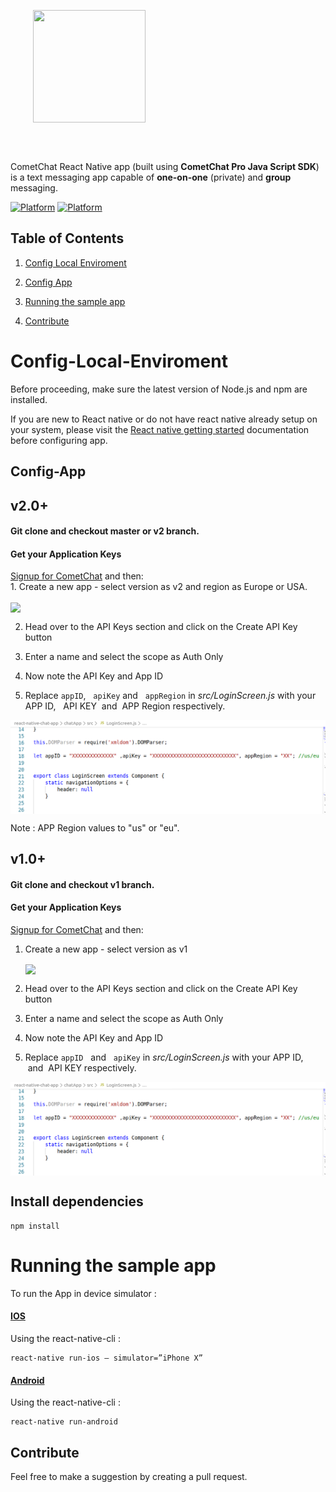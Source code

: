 <div style="width:100%">
<div style="width:100%">
	<div style="width:50%; display:inline-block">
		<p align="center">
		<img align="center" width="180" height="180" alt="" src="https://github.com/cometchat-pro/ios-swift-chat-app/blob/master/Screenshots/CometChat%20Logo.png">	
		</p>	
	</div>	
</div>
</br>
</br>
</div>

CometChat React Native app (built using **CometChat Pro Java Script SDK**) is a text messaging app capable of **one-on-one** (private) and **group** messaging. 

[![Platform](https://img.shields.io/badge/Platform-React--Native-green.svg)](#)      [![Platform](https://img.shields.io/badge/Language-JavaScript-yellowgreen.svg)](#)

## Table of Contents

1. [Config Local Enviroment](#Config-Local-Enviroment)

2. [Config App](#Config-App)

2. [Running the sample app](#Running-the-sample-app)

3. [Contribute](#contribute)


# Config-Local-Enviroment 

Before proceeding, make sure the latest version of Node.js and npm are installed. 

If you are new to React native or do not have react native already setup on your system, please visit the <a href="https://facebook.github.io/react-native/docs/getting-started" target="_blank">React native getting started</a> documentation before configuring app.

## Config-App

<h2> v2.0+ </h2>
<h4>
	Git clone and checkout master or v2 branch.
</h4>
<h4>Get your Application Keys</h4>
<a href="https://app.cometchat.io/" target="_blank">Signup for CometChat</a> and then: <br/>
1. Create a new app - select version as v2 and region as Europe or USA. <br/>

  <p>
   <a target="_blank" rel="noopener noreferrer" href="https://github.com/cometchat-pro-samples/react-native-chat-app/chatApp/blob/master/readme screenshots/create-v2-app.gif"><img align="center" src="chatApp/readme screenshots/create-v2-app.gif" style="max-width:100%;"></a>
  </p>

2. Head over to the API Keys section and click on the Create API Key button

3. Enter a name and select the scope as Auth Only

4. Now note the API Key and App ID

5. Replace  `appID`, &nbsp; `apiKey` and &nbsp; `appRegion` in *src/LoginScreen.js* with your APP ID, &nbsp; API KEY &nbsp;and&nbsp; APP Region respectively.<br/>

  <p style="clear:both; display:block;">
    <a target="_blank" rel="noopener noreferrer" href="https://github.com/cometchat-pro-samples/react-native-chat-app/blob/master/readme screenshots/keys.png"><img align="center" src="chatApp/readme screenshots/keys.png" style="max-width:100%;"></a>
  </p>
Note : APP Region values to "us" or "eu".

<h2> v1.0+ </h2>

<h4>
        Git clone and checkout v1 branch.
</h4>

<h4>Get your Application Keys</h4>

  <a href="https://app.cometchat.io/" target="_blank">Signup for CometChat</a> and then:
  <br/>
  1. Create a new app - select version as v1
    
      <a target="_blank" rel="noopener noreferrer" href="https://github.com/cometchat-pro-samples/react-native-chat-app/chatApp/blob/master/readme screenshots/create-v1-app.gif"><img align="center" src="chatApp/readme screenshots/create-v1-app.gif" style="max-width:100%;"></a>
   

  2. Head over to the API Keys section and click on the Create API Key button<br/>

  3. Enter a name and select the scope as Auth Only<br/>

  4. Now note the API Key and App ID<br/>

  5. Replace  `appID` &nbsp; and &nbsp; `apiKey` in *src/LoginScreen.js* with your APP ID, &nbsp;and&nbsp; API KEY respectively.<br/>
  <p style="clear:both; display:block;">
    <a target="_blank" rel="noopener noreferrer" href="https://github.com/cometchat-pro-samples/react-native-chat-app/chatApp/blob/master/readme screenshots/keys.png"><img align="center" src="chatApp/readme screenshots/keys.png" style="max-width:100%;"></a>
  </p>

  <h2> Install dependencies </h2>
    
  ```
  npm install
  ```

  # Running the sample app 

  To run the App in device simulator : 

  <h4><a href="https://facebook.github.io/react-native/docs/running-on-simulator-ios" target="_blank">IOS </a></h4> 

 Using the react-native-cli :
  ```
  react-native run-ios — simulator=”iPhone X”
  ```
  
  <h4><a href="https://facebook.github.io/react-native/docs/running-on-device" target="_blank">Android </a></h4> 

   Using the react-native-cli :
   ```
   react-native run-android
   ```
  ## Contribute
   
   Feel free to make a suggestion by creating a pull request.
   
